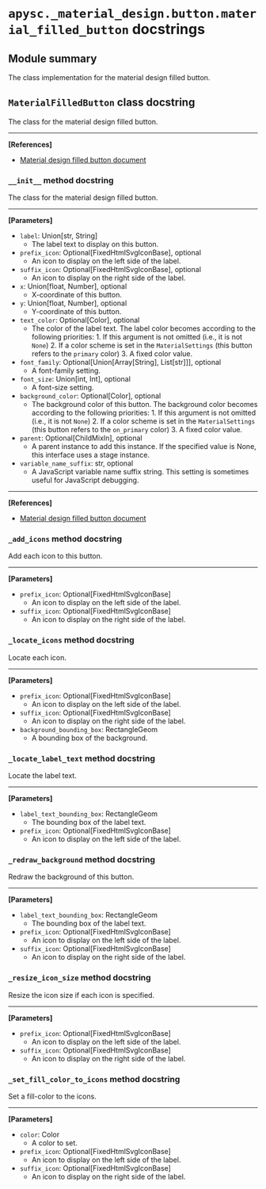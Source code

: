 # `apysc._material_design.button.material_filled_button` docstrings

## Module summary

The class implementation for the material design filled button.

## `MaterialFilledButton` class docstring

The class for the material design filled button.<hr>

**[References]**

- [Material design filled button document](https://m3.material.io/components/buttons/specs#0b1b7bd2-3de8-431a-afa1-d692e2e18b0d)

### `__init__` method docstring

The class for the material design filled button.<hr>

**[Parameters]**

- `label`: Union[str, String]
  - The label text to display on this button.
- `prefix_icon`: Optional[FixedHtmlSvgIconBase], optional
  - An icon to display on the left side of the label.
- `suffix_icon`: Optional[FixedHtmlSvgIconBase], optional
  - An icon to display on the right side of the label.
- `x`: Union[float, Number], optional
  - X-coordinate of this button.
- `y`: Union[float, Number], optional
  - Y-coordinate of this button.
- `text_color`: Optional[Color], optional
  - The color of the label text. The label color becomes according to the following priorities: 1. If this argument is not omitted (i.e., it is not `None`) 2. If a color scheme is set in the `MaterialSettings` (this button refers to the `primary` color) 3. A fixed color value.
- `font_family`: Optional[Union[Array[String], List[str]]], optional
  - A font-family setting.
- `font_size`: Union[int, Int], optional
  - A font-size setting.
- `background_color`: Optional[Color], optional
  - The background color of this button. The background color becomes according to the following priorities: 1. If this argument is not omitted (i.e., it is not `None`) 2. If a color scheme is set in the `MaterialSettings` (this button refers to the `on_primary` color) 3. A fixed color value.
- `parent`: Optional[ChildMixIn], optional
  - A parent instance to add this instance. If the specified value is None, this interface uses a stage instance.
- `variable_name_suffix`: str, optional
  - A JavaScript variable name suffix string. This setting is sometimes useful for JavaScript debugging.

<hr>

**[References]**

- [Material design filled button document](https://m3.material.io/components/buttons/specs#0b1b7bd2-3de8-431a-afa1-d692e2e18b0d)

### `_add_icons` method docstring

Add each icon to this button.<hr>

**[Parameters]**

- `prefix_icon`: Optional[FixedHtmlSvgIconBase]
  - An icon to display on the left side of the label.
- `suffix_icon`: Optional[FixedHtmlSvgIconBase]
  - An icon to display on the right side of the label.

### `_locate_icons` method docstring

Locate each icon.<hr>

**[Parameters]**

- `prefix_icon`: Optional[FixedHtmlSvgIconBase]
  - An icon to display on the left side of the label.
- `suffix_icon`: Optional[FixedHtmlSvgIconBase]
  - An icon to display on the right side of the label.
- `background_bounding_box`: RectangleGeom
  - A bounding box of the background.

### `_locate_label_text` method docstring

Locate the label text.<hr>

**[Parameters]**

- `label_text_bounding_box`: RectangleGeom
  - The bounding box of the label text.
- `prefix_icon`: Optional[FixedHtmlSvgIconBase]
  - An icon to display on the left side of the label.

### `_redraw_background` method docstring

Redraw the background of this button.<hr>

**[Parameters]**

- `label_text_bounding_box`: RectangleGeom
  - The bounding box of the label text.
- `prefix_icon`: Optional[FixedHtmlSvgIconBase]
  - An icon to display on the left side of the label.
- `suffix_icon`: Optional[FixedHtmlSvgIconBase]
  - An icon to display on the right side of the label.

### `_resize_icon_size` method docstring

Resize the icon size if each icon is specified.<hr>

**[Parameters]**

- `prefix_icon`: Optional[FixedHtmlSvgIconBase]
  - An icon to display on the left side of the label.
- `suffix_icon`: Optional[FixedHtmlSvgIconBase]
  - An icon to display on the right side of the label.

### `_set_fill_color_to_icons` method docstring

Set a fill-color to the icons.<hr>

**[Parameters]**

- `color`: Color
  - A color to set.
- `prefix_icon`: Optional[FixedHtmlSvgIconBase]
  - An icon to display on the left side of the label.
- `suffix_icon`: Optional[FixedHtmlSvgIconBase]
  - An icon to display on the right side of the label.